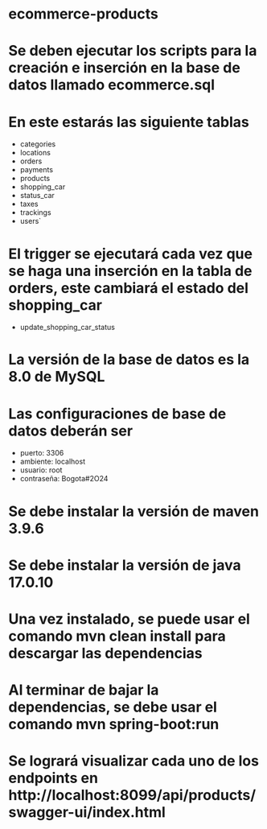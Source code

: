 # ecommerce-products
# Se deben ejecutar los scripts para la creación e inserción en la base de datos llamado ecommerce.sql
# En este estarás las siguiente tablas
  - categories
  - locations
  - orders
  - payments
  - products
  - shopping_car
  - status_car
  - taxes
  - trackings
  - users`
# El trigger se ejecutará cada vez que se haga una inserción en la tabla de orders, este cambiará el estado del shopping_car
  - update_shopping_car_status
# La versión de la base de datos es la 8.0 de MySQL
# Las configuraciones de base de datos deberán ser
  - puerto: 3306
  - ambiente: localhost
  - usuario: root
  - contraseña: Bogota#2O24
# Se debe instalar la versión de maven 3.9.6
# Se debe instalar la versión de java 17.0.10
# Una vez instalado, se puede usar el comando mvn clean install para descargar las dependencias
# Al terminar de bajar la dependencias, se debe usar el comando mvn spring-boot:run
# Se logrará visualizar cada uno de los endpoints en http://localhost:8099/api/products/swagger-ui/index.html
